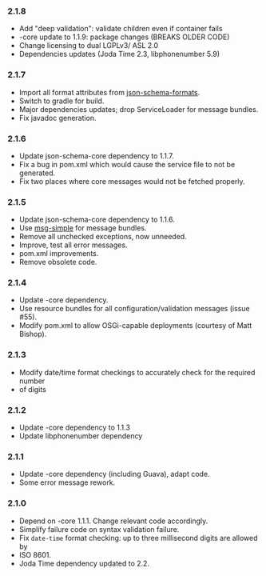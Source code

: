 ### 2.1.8

* Add "deep validation": validate children even if container fails
* -core update to 1.1.9: package changes (BREAKS OLDER CODE)
* Change licensing to dual LGPLv3/ ASL 2.0
* Dependencies updates (Joda Time 2.3, libphonenumber 5.9)

### 2.1.7

* Import all format attributes from
  [json-schema-formats](https://github.com/fge/json-schema-formats).
* Switch to gradle for build.
* Major dependencies updates; drop ServiceLoader for message bundles.
* Fix javadoc generation.

### 2.1.6

* Update json-schema-core dependency to 1.1.7.
* Fix a bug in pom.xml which would cause the service file to not be generated.
* Fix two places where core messages would not be fetched properly.

### 2.1.5

* Update json-schema-core dependency to 1.1.6.
* Use [msg-simple](https://github.com/fge/msg-simple) for message bundles.
* Remove all unchecked exceptions, now unneeded.
* Improve, test all error messages.
* pom.xml improvements.
* Remove obsolete code.

### 2.1.4

* Update -core dependency.
* Use resource bundles for all configuration/validation messages (issue #55).
* Modify pom.xml to allow OSGi-capable deployments (courtesy of Matt Bishop).

### 2.1.3

* Modify date/time format checkings to accurately check for the required number
* of digits

### 2.1.2

* Update -core dependency to 1.1.3
* Update libphonenumber dependency

### 2.1.1

* Update -core dependency (including Guava), adapt code.
* Some error message rework.

### 2.1.0

* Depend on -core 1.1.1. Change relevant code accordingly.
* Simplify failure code on syntax validation failure.
* Fix `date-time` format checking: up to three millisecond digits are allowed by
* ISO 8601.
* Joda Time dependency updated to 2.2.

